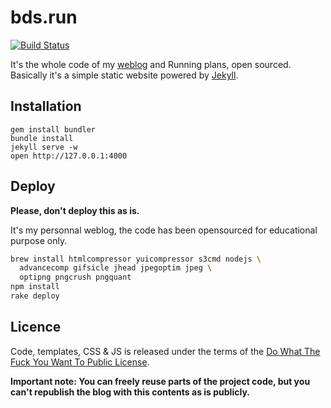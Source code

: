 # bds.run

[![Build Status](https://travis-ci.org/bdossantos/bds.run.svg)](https://travis-ci.org/bdossantos/bds.run)

It's the whole code of my [weblog][1] and Running plans, open sourced.
Basically it's a simple static website powered by [Jekyll][2].

## Installation

```
gem install bundler
bundle install
jekyll serve -w
open http://127.0.0.1:4000
```

## Deploy

**Please, don't deploy this as is.**

It's my personnal weblog, the code has been opensourced for educational purpose
only.

```bash
brew install htmlcompressor yuicompressor s3cmd nodejs \
  advancecomp gifsicle jhead jpegoptim jpeg \
  optipng pngcrush pngquant
npm install
rake deploy
```

## Licence

Code, templates, CSS & JS is released under the terms of the
[Do What The Fuck You Want To Public License][3].

**Important note: You can freely reuse parts of the project code, but you can't
republish the blog with this contents as is publicly.**

[1]: https://bds.run/
[2]: http://jekyllrb.com/
[3]: http://sam.zoy.org/wtfpl/

